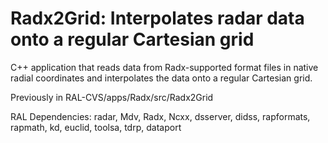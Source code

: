 # Radx2Grid: Interpolates radar data onto a regular Cartesian grid

C++ application that reads data from Radx-supported format files in native radial coordinates and interpolates the data onto a regular Cartesian grid.

Previously in RAL-CVS/apps/Radx/src/Radx2Grid

RAL Dependencies: radar, Mdv, Radx, Ncxx, dsserver, didss, rapformats, rapmath, kd, euclid, toolsa, tdrp, dataport
